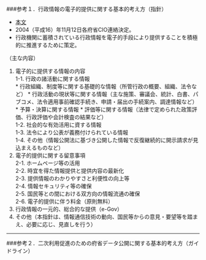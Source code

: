 ###参考１．行政情報の電子的提供に関する基本的考え方（指針）  
* [本文](http://www.e-gov.go.jp/doc/pdf/20041112doc1.pdf "本文")  
* 2004（平成16）年11月12日各府省CIO連絡決定。  
* 行政機関に蓄積されている行政情報を電子的手段により提供することを積極的に推進するために策定。  

（主な内容）  
1. 電子的に提供する情報の内容  
     1-1. 行政の諸活動に関する情報  
         * 行政組織、制度等に関する基礎的な情報（所管行政の概要、組織、法令など）
         * 行政活動の現状等に関する情報（主な施策、審議会、統計、白書、パブコメ、法令適用事前確認手続き、申請・届出の手続案内、調達情報など）  
         * 予算・決算に関する情報
         * 評価等に関する情報（法律で定められた政策評価、行政評価や会計検査の結果など）  
     1-2. 社会的な有効活用に資する情報  
     1-3. 法令により公表が義務付けられている情報  
     1-4. その他（情報公開法に基づき公開した情報で反復継続的に開示請求が見込まえるものなど）  
2. 電子的提供に関する留意事項  
     2-1. ホームページ等の活用  
     2-2. 時宜を得た情報提供と提供内容の最新化  
     2-3. 提供情報のわかりやすさと利便性の向上等  
     2-4. 情報セキュリティ等の確保  
     2-5. 国民等との間における双方向の情報流通の確保  
     2-6. 電子的提供に伴う料金（原則無料）  
3. 行政情報の一元的、総合的な提供（e-Gov）  
4. その他（本指針は、情報通信技術の動向、国民等からの意見・要望等を踏まえ、必要に応じ、見直しを行う）  
 
---

###参考２．二次利用促進のための府省データ公開に関する基本的考え方（ガイドライン）

